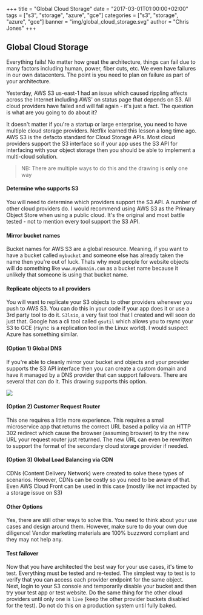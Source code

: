 +++
title = "Global Cloud Storage"
date = "2017-03-01T01:00:00+02:00"
tags = ["s3", "storage", "azure", "gce"]
categories = ["s3", "storage", "azure", "gce"]
banner = "img/global_cloud_storage.svg"
author = "Chris Jones"
+++

## Global Cloud Storage

Everything fails! No matter how great the architecture, things can fail due to many factors including human, power, fiber cuts, etc. We even have failures in our own datacenters. The point is you need to plan on failure as part of your architecture.

Yesterday, AWS S3 us-east-1 had an issue which caused rippling affects across the Internet including AWS' on status page that depends on S3. All cloud providers have failed and will fail again - it's just a fact. The question is what are you going to do about it?

It doesn't matter if you're a startup or large enterprise, you need to have multiple cloud storage providers. Netflix learned this lesson a long time ago. AWS S3 is the defacto standard for Cloud Storage APIs. Most cloud providers support the S3 interface so if your app uses the S3 API for interfacing with your object storage then you should be able to implement a multi-cloud solution.

> NB: There are multiple ways to do this and the drawing is **only** one way

#### Determine who supports S3

You will need to determine which providers support the S3 API. A number of other cloud providers do. I would recommend using AWS S3 as the Primary Object Store when using a public cloud. It's the original and most battle tested - not to mention every tool support the S3 API.

#### Mirror bucket names

Bucket names for AWS S3 are a global resource. Meaning, if you want to have a bucket called `mybucket` and someone else has already taken the name then you're out of luck. Thats why most people for website objects will do something like `www.mydomain.com` as a bucket name because it unlikely that someone is using that bucket name.

#### Replicate objects to all providers

You will want to replicate your S3 objects to other providers whenever you push to AWS S3. You can do this in your code if your app does it or use a 3rd party tool to do it. `S3lsio`, a very fast tool that I created and will soon do just that. Google has a cli tool called `gsutil` which allows you to rsync your S3 to GCE (rsync is a replication tool in the Linux world). I would suspect Azure has something similar.

#### (Option 1) Global DNS

If you're able to cleanly mirror your bucket and objects and your provider supports the S3 API interface then you can create a custom domain and have it managed by a DNS provider that can support failovers. There are several that can do it. This drawing supports this option.

<img src="/img/global_cloud_storage.svg" style="max-width: 100%">

#### (Option 2) Customer Request Router

This one requires a little more experience. This requires a small microservice app that returns the correct URL based a policy via an HTTP 302 redirect which cause the browser (assuming browser) to try the new URL your request router just returned. The new URL can even be rewritten to support the format of the secondary cloud storage provider if needed.

#### (Option 3) Global Load Balancing via CDN

CDNs (Content Delivery Network) were created to solve these types of scenarios. However, CDNs can be costly so you need to be aware of that. Even AWS Cloud Front can be used in this case (mostly like not impacted by a storage issue on S3)

#### Other Options

Yes, there are still other ways to solve this. You need to think about your use cases and design around them. However, make sure to do your own due diligence! Vendor marketing materials are 100% buzzword compliant and they may not help any.

#### Test failover

Now that you have architected the best way for your use cases, it's time to test. Everything must be tested and re-tested. The simplest way to test is to verify that you can access each provider endpoint for the same object. Next, login to your S3 console and temporarily disable your bucket and then try your test app or test website. Do the same thing for the other cloud providers until only one is `live` (keep the other provider buckets disabled for the test). Do not do this on a production system until fully baked.
